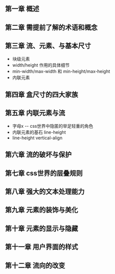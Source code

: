 ## 第一章 概述

## 第二章 需提前了解的术语和概念

## 第三章 流、元素、与基本尺寸
- 块级元素
- width/height 作用的具体细节
- min-width/max-width 和 min-height/max-height
- 内联元素

## 第四章 盒尺寸的四大家族

## 第五章 内联元素与流
- 字母x -- css世界中隐匿的举足轻重的角色
- 内联元素的基石 line-height
- line-height vertical-align

## 第六章 流的破坏与保护

## 第七章 css世界的层叠规则

## 第八章 强大的文本处理能力

## 第九章 元素的装饰与美化

## 第十章 元素的显示与隐藏

## 第十一章 用户界面的样式

## 第十二章 流向的改变